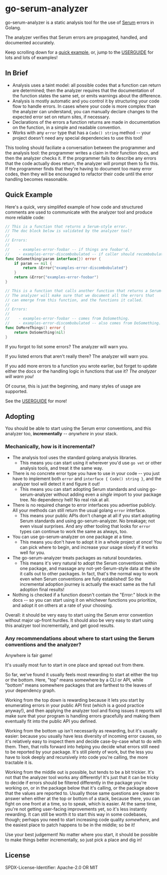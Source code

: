 go-serum-analyzer
=================

go-serum-analyzer is a static analysis tool for
the use of [Serum](https://github.com/serum-errors/serum-spec) errors in Golang.

The analyzer verifies that Serum errors are propagated, handled, and documented accurately.

Keep scrolling down for a [quick example](#quick-example), or,
jump to the [USERGUIDE](USERGUIDE.md) for lots and lots of examples!


In Brief
--------

- Analysis uses a taint model: all possible codes that a function can return are determined; then the analyzer requires that the documentation of the function states the same set, or emits warnings about the difference.
- Analysis is mostly automatic and you control it by structuring your code flow to handle errors.  In cases where your code is more complex than the analyzer can understand, you can manually declare changes to the expected error set on return sites, if necessary.
- Declarations of the errors a function returns are made in documentation on the function, in a simple and readable convention.
- Works with any `error` type that has a `Code() string` method -- your project doesn't need any special dependencies to use this tool!

This tooling should faciliate a conversation between the programmer and the analysis tool:
the programmer writes a claim in their function docs,
and then the analyzer checks it.
If the programmer fails to describe any errors that the code actually does return,
the analyzer will prompt them to fix this.
If the programmer finds that they're having to document too many error codes,
then they will be encouraged to refactor their code until the error handling becomes reasonable.


Quick Example
-------------

Here's a quick, very simplifed example of how code and structured comments are used
to communicate with the analyzer tool and produce more reliable code:

```go
// This is a function that returns a Serum-style error.
// The doc block below is validated by the analyzer tool!
//
// Errors:
//
//    - examples-error-foobar -- if things are foobar'd.
//    - examples-error-discombobulated -- if caller should recombobulate.
func DoSomething(param interface{}) error {
    if param == nil {
        return &Error{"examples-error-discombobulated"}
    }
	return &Error{"examples-error-foobar")
}

// This is a function that calls another function that returns a Serum-style error.
// The analyzer will make sure that we document all the errors that
// can emerge from this function, and the functions it called.
//
// Errors:
//
//    - examples-error-foobar -- comes from DoSomething.
//    - examples-error-discombobulated -- also comes from DoSomething.
func DoMoreThings() error {
	return DoSomething(nil)
}
```

If you forgot to list some errors?  The analyzer will warn you.

If you listed errors that aren't really there?  The analyzer will warn you.

If you add more errors to a function you wrote earlier, but forget to update either the docs or the handling logic in functions that use it?  _The analyzer will warn you!_

Of course, this is just the beginning, and many styles of usage are supported.

See the [USERGUIDE](USERGUIDE.md) for more!



Adopting
--------

You should be able to start using the Serum error conventions, and this analyzer too, **incrementally** -- _anywhere_ in your stack.


### Mechanically, how is it incremental?

- The analysis tool uses the standard golang analysis libraries.
	- This means you can start using it wherever you'd use `go vet` or other analysis tools, and treat it the same way.
- There is no concrete error type you have to use in your code -- you just have to implement both `error` and `interface { Code() string }`, and the analyzer tool will detect it and figure it out!
  	- This means you can start adopting Serum standards and using go-serum-analyzer without adding even a _single_ import to your package tree.  No dependency hell!  No real risk at all.
- There is no required change to error interfaces you advertise publicly.  All your methods can still return the usual golang `error` interface.
	- This means your public APIs don't change at all if you start adopting Serum standards and using go-serum-analyzer.  No breakage; not even visual surprises.  And any other tooling that looks for `error` types can continue to work the same as always, too.
- You can use go-serum-analyzer on one package at a time.
	- This means you don't have to adopt it in a whole project at once!  You can pick where to begin, and increase your usage slowly if it works well for you.
- The go-serum-analyzer treats packages as natural boundaries.
	- This means it's very natural to adopt the Serum conventions within one package, and massage any not-yet-Serum-style data at the site it calls out to other packages.  In fact, that's the normal way to work even when Serum conventions are fully established!  So the incremental adoption journey is actually the exact same as the full adoption final results!
- Nothing is checked if a function doesn't contain the "Error:" block in the docs -- so you can start using it on whichever functions you prioritize, and adopt it on others at a rate of your choosing.

Overall: it should be very easy to start using the Serum error convention without major up-front hurdles.
It should also be very easy to start using this analzyer tool incrementally, and get good results.


### Any recommendations about where to start using the Serum conventions and the analyzer?

Anywhere is fair game!

It's usually most fun to start in one place and spread out from there.

So far, we've found it usually feels most rewarding to start at either the top or the bottom.
Here, "top" means somewhere by a CLI or API,
while "bottom" means somewhere packages that are farthest to the leaves of your dependency graph.

Working from the top down is rewarding because it lets you start by enumerating errors in your public API first
(which is a good practice anyway!), and then applying the analyzer tool and fixing issues it reports
will make sure that your program is handling errors gracefully and making them eventually fit into the public API you defined.

Working from the bottom up isn't necessarily as rewarding, but it's usually easier: because you usually have less diversity of incoming error causes,
so it's relatively easy to inspect them and decide case-by-case what to do with them.
Then, that rolls forward into helping you decide what errors still need to be reported by your package.
It's still plenty of work, but the less you have to look deeply and recursively into code you're calling, the more tractable it is.

Working from the middle out is possible, but tends to be a bit trickier.
It's not that the analyzer tool works any differently!
It's just that it can be tricky to decide if errors should be filtered differently
in the package you're working on, or in the package below that it's calling, or the package above that the values are reported to.
Usually those same questions are clearer to answer when either at the top or bottom of a stack,
because there, you can fight on one front at a time, so to speak, which is easier.
At the same time, you're not getting user-facing improvements yet, so it's less instantly rewarding.
It can still be worth it to start this way in some codebases, though;
perhaps you need to start increasing code quality _somewhere_, and the easiest place to patch happens to be in the middle; so be it!

Use your best judgement!
No matter where you start, it should be possible to make things better incrementally, so just pick a place and dig in!



License
-------

SPDX-License-Identifier: Apache-2.0 OR MIT
